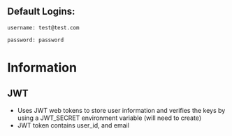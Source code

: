 ## Default Logins:

`username: test@test.com`

`password: password`

# Information

## JWT

- Uses JWT web tokens to store user information and verifies the keys by using a JWT_SECRET environment variable (will need to create)
- JWT token contains user_id, and email
